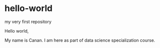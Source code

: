 # hello-world
my very first repository

Hello world,

My name is Canan. I am here as part of data science specialization course. 
